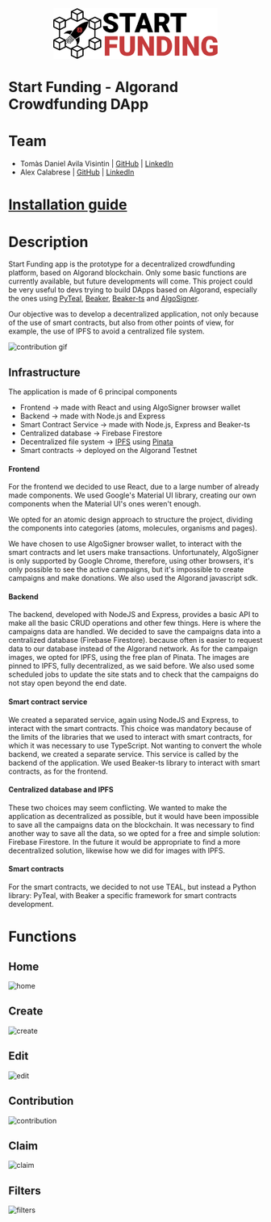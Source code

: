 <div align="center">
  <img align="center" src="demo/logo.png" height="100px"/>
</div>


# Start Funding - Algorand Crowdfunding DApp
# Team

- Tomàs Daniel Avila Visintin | [GitHub](https://github.com/iltommi1995) | [LinkedIn](https://www.linkedin.com/in/tom%C3%A0s-daniel-avila-visintin-2b5497170/)
- Alex Calabrese | [GitHub](https://github.com/alexcalabrese) | [LinkedIn](https://www.linkedin.com/in/alex-calabrese)

# **[Installation guide](/INSTALLATION.md)**

# Description

Start Funding app is the prototype for a decentralized crowdfunding platform, based on Algorand blockchain.
Only some basic functions are currently available, but future developments will come. 
This project could be very useful to devs trying to build DApps based on Algorand, especially the ones using [PyTeal](https://github.com/algorand/pyteal), [Beaker](https://github.com/algorand-devrel/beaker), [Beaker-ts](https://github.com/algorand-devrel/beaker-ts) and [AlgoSigner](https://github.com/PureStake/algosigner).

Our objective was to develop a decentralized application, not only because of the use of smart contracts, but also from other points of view, for example, the use of IPFS to avoid a centralized file system.

![contribution gif](demo/contribution.gif)

## Infrastructure
The application is made of 6 principal components
- Frontend -> made with React and using AlgoSigner browser wallet
- Backend -> made with Node.js and Express
- Smart Contract Service -> made with Node.js, Express and Beaker-ts
- Centralized database -> Firebase Firestore
- Decentralized file system -> [IPFS](https://ipfs.tech/) using [Pinata](https://www.pinata.cloud/)
- Smart contracts -> deployed on the Algorand Testnet


#### Frontend
For the frontend we decided to use React, due to a large number of already made components.
We used Google's Material UI library, creating our own components when the Material UI's ones weren't enough.

We opted for an atomic design approach to structure the project, dividing the components into categories (atoms, molecules, organisms and pages).

We have chosen to use AlgoSigner browser wallet, to interact with the smart contracts and let users make transactions. 
Unfortunately, AlgoSigner is only supported by Google Chrome, therefore, using other browsers, it's only possible to see the active campaigns, but it's impossible to create campaigns and make donations.
We also used the Algorand javascript sdk.

#### Backend
The backend, developed with NodeJS and Express, provides a basic API to make all the basic CRUD operations and other few things.
Here is where the campaigns data are handled. 
We decided to save the campaigns data into a centralized database (Firebase Firestore). because often is easier to request data to our database instead of the Algorand network. 
As for the campaign images, we opted for IPFS, using the free plan of Pinata. The images are pinned to IPFS, fully decentralized, as we said before.
We also used some scheduled jobs to update the site stats and to check that the campaigns do not stay open beyond the end date.

#### Smart contract service
We created a separated service, again using NodeJS and Express, to interact with the smart contracts.
This choice was mandatory because of the limits of the libraries that we used to interact with smart contracts, for which it was necessary to use TypeScript. 
Not wanting to convert the whole backend, we created a separate service.
This service is called by the backend of the application.
We used Beaker-ts library to interact with smart contracts, as for the frontend.

#### Centralized database and IPFS
These two choices may seem conflicting. 
We  wanted to make the application as decentralized as possible, but it would have been impossible to save all the campaigns data on the blockchain.
It was necessary to find another way to save all the data, so we opted for a free and simple solution: Firebase Firestore.
In the future it would be appropriate to find a more decentralized solution, likewise how we did for images with IPFS.

#### Smart contracts 
For the smart contracts, we decided to not use TEAL, but instead a Python library: PyTeal, with Beaker a specific framework for smart contracts development.

# Functions

## Home
![home](demo/home.gif)

## Create
![create](demo/create.gif)

## Edit
![edit](demo/edit.gif)

## Contribution
![contribution](demo/contribution.gif)

## Claim
![claim](demo/claim.gif)

## Filters
![filters](demo/filters.gif)
